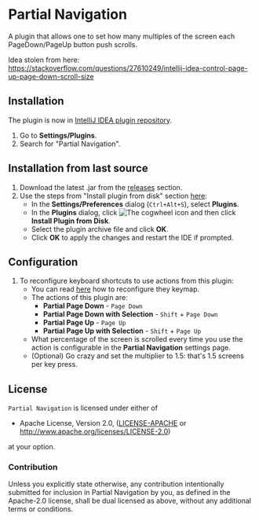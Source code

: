 # Partial Navigation

A plugin that allows one to set how many multiples of the screen each PageDown/PageUp button push scrolls.

Idea stolen from here: https://stackoverflow.com/questions/27610249/intellij-idea-control-page-up-page-down-scroll-size

## Installation
The plugin is now in [IntelliJ IDEA plugin repository](https://plugins.jetbrains.com/plugin/11952-partial-navigation/).

1. Go to **Settings/Plugins**.
2. Search for "Partial Navigation".
 
## Installation from last source
 1.  Download the latest .jar from the [releases](https://github.com/andreycizov/idea-partialnav/releases) section.
 2.  Use the steps from "Install plugin from disk" section [here](https://www.jetbrains.com/help/idea/managing-plugins.html):
      -  In the **Settings/Preferences** dialog (`Ctrl+Alt+S`), select **Plugins**.
      -  In the **Plugins** dialog, click ![The cogwheel](https://www.jetbrains.com/help/img/idea/2018.3/artwork.studio.icons.logcat.toolbar.settings@2x.png) icon and then click **Install Plugin from Disk**.
      -  Select the plugin archive file and click **OK**.
      -  Click **OK** to apply the changes and restart the IDE if prompted.

## Configuration
1.  To reconfigure keyboard shortcuts to use actions from this plugin: 
      -  You can read [here](https://www.jetbrains.com/help/idea/configuring-keyboard-and-mouse-shortcuts.html) how to reconfigure they keymap.
      -  The actions of this plugin are:
          - **Partial Page Down** - `Page Down`
          - **Partial Page Down with Selection** - `Shift` + `Page Down`
          - **Partial Page Up** - `Page Up`
          - **Partial Page Up with Selection** - `Shift` + `Page Up`
      -  What percentage of the screen is scrolled every time you use the action is configurable in the **Partial Navigation** settings page.
      -  (Optional) Go crazy and set the multiplier to 1.5: that's 1.5 screens per key press.

## License

`Partial Navigation` is licensed under either of

 * Apache License, Version 2.0, ([LICENSE-APACHE](LICENSE-APACHE) or
   http://www.apache.org/licenses/LICENSE-2.0)

at your option.

### Contribution

Unless you explicitly state otherwise, any contribution intentionally submitted
for inclusion in Partial Navigation by you, as defined in the Apache-2.0 license, shall be
dual licensed as above, without any additional terms or conditions.
